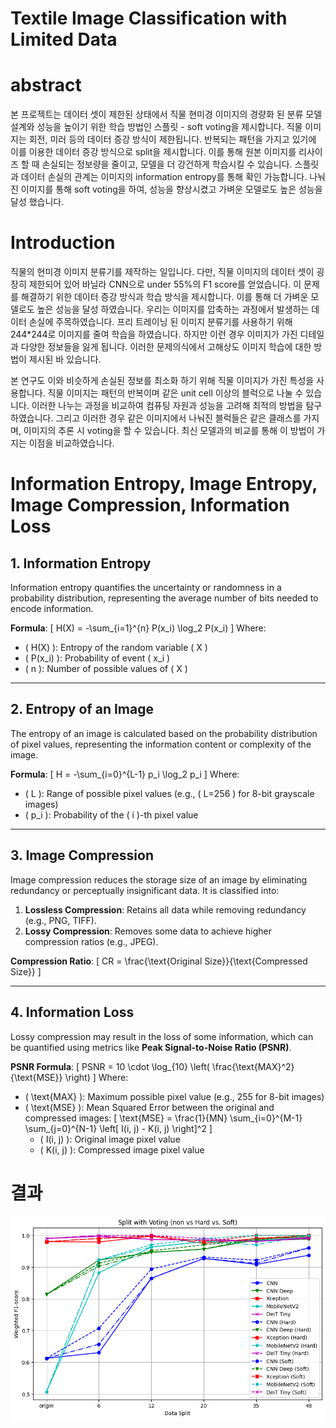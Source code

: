 # Textile Image Classification with Limited Data

# abstract

본 프로젝트는 데이터 셋이 제한된 상태에서 직물 현미경 이미지의 경량화 된 분류 모델 설계와 성능을 높이기 위한 학습 방법인 스플릿 - soft voting을 제시합니다. 직물 이미지는 회전, 미러 등의 데이터 증강 방식이 제한됩니다. 반복되는 패턴을 가지고 있기에 이를 이용한 데이터 증강 방식으로 split을 제시합니다. 이를 통해 원본 이미지를 리사이즈 할 때 손실되는 정보량을 줄이고, 모델을 더 강건하게 학습시킬 수 있습니다. 스플릿과 데이터 손실의 관계는 이미지의 information entropy를 통해 확인 가능합니다. 나눠진 이미지를 통해 soft voting을 하여, 성능을 향상시켰고 가벼운 모델로도 높은 성능을 달성 했습니다.

# Introduction

직물의 현미경 이미지 분류기를 제작하는 일입니다. 다만, 직물 이미지의 데이터 셋이 굉장히 제한되어 있어 바닐라 CNN으로 under 55%의 F1 score를 얻었습니다. 이 문제를 해결하기 위한 데이터 증강 방식과 학습 방식을 제시합니다. 이를 통해 더 가벼운 모델로도 높은 성능을 달성 하였습니다. 우리는 이미지를 압축하는 과정에서 발생하는 데이터 손실에 주목하였습니다. 프리 트레이닝 된 이미지 분류기를 사용하기 위해 244*244로 이미지를 줄여 학습을 하였습니다. 하지만 이런 경우 이미지가 가진 디테일과 다양한 정보들을 잃게 됩니다. 이러한 문제의식에서 고해상도 이미지 학습에 대한 방법이 제시된 바 있습니다.

본 연구도 이와 비슷하게 손실된 정보를 최소화 하기 위해 직물 이미지가 가진 특성을 사용합니다. 직물 이미지는 패턴의 반복이며 같은 unit cell 이상의 블럭으로 나눌 수 있습니다. 이러한 나누는 과정을 비교하여 컴퓨팅 자원과 성능을 고려해 최적의 방법을 탐구 하였습니다. 그리고 이러한 경우 같은 이미지에서 나눠진 블럭들은 같은 클래스를 가지며, 이미지의 추론 시 voting을 할 수 있습니다. 최신 모델과의 비교를 통해 이 방법이 가지는 이점을 비교하였습니다.

# Information Entropy, Image Entropy, Image Compression, Information Loss

## 1. Information Entropy

Information entropy quantifies the uncertainty or randomness in a probability distribution, representing the average number of bits needed to encode information.

**Formula**:
\[
H(X) = -\sum_{i=1}^{n} P(x_i) \log_2 P(x_i)
\]
Where:
- \( H(X) \): Entropy of the random variable \( X \)
- \( P(x_i) \): Probability of event \( x_i \)
- \( n \): Number of possible values of \( X \)

---

## 2. Entropy of an Image

The entropy of an image is calculated based on the probability distribution of pixel values, representing the information content or complexity of the image.

**Formula**:
\[
H = -\sum_{i=0}^{L-1} p_i \log_2 p_i
\]
Where:
- \( L \): Range of possible pixel values (e.g., \( L=256 \) for 8-bit grayscale images)
- \( p_i \): Probability of the \( i \)-th pixel value

---

## 3. Image Compression

Image compression reduces the storage size of an image by eliminating redundancy or perceptually insignificant data. It is classified into:
1. **Lossless Compression**: Retains all data while removing redundancy (e.g., PNG, TIFF).
2. **Lossy Compression**: Removes some data to achieve higher compression ratios (e.g., JPEG).

**Compression Ratio**:
\[
CR = \frac{\text{Original Size}}{\text{Compressed Size}}
\]

---

## 4. Information Loss

Lossy compression may result in the loss of some information, which can be quantified using metrics like **Peak Signal-to-Noise Ratio (PSNR)**.

**PSNR Formula**:
\[
PSNR = 10 \cdot \log_{10} \left( \frac{\text{MAX}^2}{\text{MSE}} \right)
\]
Where:
- \( \text{MAX} \): Maximum possible pixel value (e.g., 255 for 8-bit images)
- \( \text{MSE} \): Mean Squared Error between the original and compressed images:
\[
\text{MSE} = \frac{1}{MN} \sum_{i=0}^{M-1} \sum_{j=0}^{N-1} \left[ I(i, j) - K(i, j) \right]^2
\]
    - \( I(i, j) \): Original image pixel value
    - \( K(i, j) \): Compressed image pixel value
# 결과

![HB-KwonPHYS](https://github.com/HB-KwonPHYS/textile_image_classification/blob/main/plot/all%20.png)



